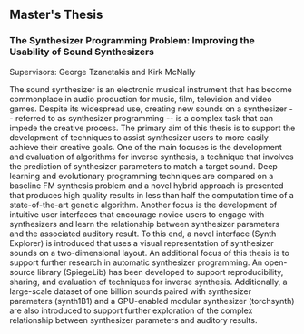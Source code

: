 ## Master's Thesis

### The Synthesizer Programming Problem: Improving the Usability of Sound Synthesizers
Supervisors: George Tzanetakis and Kirk McNally

The sound synthesizer is an electronic musical instrument that has become commonplace in audio production for music, film, television and video games. Despite its widespread use, creating new sounds on a synthesizer -- referred to as synthesizer programming -- is a complex task that can impede the creative process. The primary aim of this thesis is to support the development of techniques to assist synthesizer users to more easily achieve their creative goals. One of the main focuses is the development and evaluation of algorithms for inverse synthesis, a technique that involves the prediction of synthesizer parameters to match a target sound. Deep learning and evolutionary programming techniques are compared on a baseline FM synthesis problem and a novel hybrid approach is presented that produces high quality results in less than half the computation time of a state-of-the-art genetic algorithm. Another focus is the development of intuitive user interfaces that encourage novice users to engage with synthesizers and learn the relationship between synthesizer parameters and the associated auditory result. To this end, a novel interface (Synth Explorer) is introduced that uses a visual representation of synthesizer sounds on a two-dimensional layout. An additional focus of this thesis is to support further research in automatic synthesizer programming. An open-source library (SpiegeLib) has been developed to support reproducibility, sharing, and evaluation of techniques for inverse synthesis. Additionally, a large-scale dataset of one billion sounds paired with synthesizer parameters (synth1B1) and a GPU-enabled modular synthesizer (torchsynth) are also introduced to support further exploration of the complex relationship between synthesizer parameters and auditory results.
